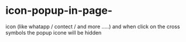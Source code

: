 # icon-popup-in-page-
icon (like whatapp / contect / and more .....) and when click on the cross symbols the popup icone will be hidden 
